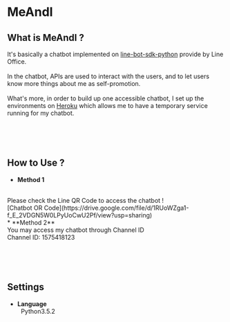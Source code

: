 # MeAndI



## What is MeAndI ?
It's basically a chatbot implemented on [line-bot-sdk-python](https://github.com/line/line-bot-sdk-python) provide by Line Office.
<br><br>In the chatbot, APIs are used to interact with the users, and to let users know more things about me as self-promotion.
<br><br>What's more, in order to build up one accessible chatbot, I set up the environments on [Heroku](https://dashboard.heroku.com/) which allows me to have a temporary service running for my chatbot.



<br><br><br>
## How to Use ?
* **Method 1**
<br>
Please check the Line QR Code to access the chatbot !
<br>
[Chatbot OR Code](https://drive.google.com/file/d/1RUoWZga1-f_E_2VDGN5W0LPyUoCwU2Pf/view?usp=sharing)
<br>
* **Method 2**
<br>You may access my chatbot through Channel ID
<br>Channel ID: 1575418123



<br><br><br>
## Settings
* **Language**
<br>&nbsp; Python3.5.2